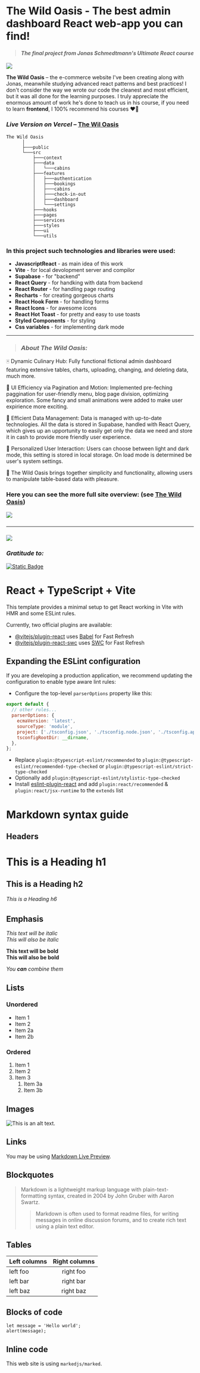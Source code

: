# The Wild Oasis - The best admin dashboard React web-app you can find!

> #### _The final project from Jonas Schmedtmann's Ultimate React course_

<img src="https://github.com/Egormity/the-wild-oasis/blob/master/assets/Preview-main.png?raw=true"/>

**The Wild Oasis** &ndash; the e-commerce website I've been creating along with Jonas, meanwhile studying advanced react patterns and best practices! I don't consider the way we wrote our code the cleanest and most efficient, but it was all done for the learning purposes. I truly appreciate the enormous amount of work he's done to teach us in his course, if you need to learn **frontend**, I 100% recommend his courses ❤️‍🔥

### **_Live Version on Vercel_** &ndash; **[The Wil Oasis](https://egormity-wild-oasis.vercel.app)**

```
The Wild Oasis
      │
      ├───public
      └───src
          ├───context
          ├───data
          │   └───cabins
          ├───features
          │   ├───authentication
          │   ├───bookings
          │   ├───cabins
          │   ├───check-in-out
          │   ├───dashboard
          │   └───settings
          ├───hooks
          ├───pages
          ├───services
          ├───styles
          ├───ui
          └───utils
```

### In this project such technologies and libraries were used:

<!-- - <img alt="Static Badge" src="https://img.shields.io/badge/ReactJavascript-as_main_idea_of_this_work-blue">
- <img alt="Static Badge" src="https://img.shields.io/badge/Vite-for_local_devolopment_server_and_compilor-blue">
- <img alt="Static Badge" src="https://img.shields.io/badge/React_Query-for_recieving_and_manipulating_with_data_from_backend-blue">
- <img alt="Static Badge" src="https://img.shields.io/badge/React_Router-for_handling_page_routing-blue">
- <img alt="Static Badge" src="https://img.shields.io/badge/React_Hook_Form-for_handling_form-blue">
- <img alt="Static Badge" src="https://img.shields.io/badge/React_Icons-for_awesome_icons-blue">
- <img alt="Static Badge" src="https://img.shields.io/badge/React_Hot_Toast-for_pretty_and_easy_to_use_toasts-blue">
- <img alt="Static Badge" src="https://img.shields.io/badge/Tailwind-for_styling-blue">
- <img alt="Static Badge" src="https://img.shields.io/badge/Local_Storage-for_storing_fake_cart_and_user_registration-blue"> -->

- **JavascriptReact** - as main idea of this work
- **Vite** - for local devolopment server and compilor
- **Supabase** - for "backend"
- **React Query** - for handking with data from backend
- **React Router** - for handling page routing
- **Recharts** - for creating gorgeous charts
- **React Hook Form** - for handling forms
- **React Icons** - for awesome icons
- **React Hot Toast** - for pretty and easy to use toasts
- **Styled Components** - for styling
- **Css variables** - for implementing dark mode

---

> ### _About The Wild Oasis:_

🀄 Dynamic Culinary Hub: Fully functional fictional admin dashboard featuring extensive tables, charts, uploading, changing, and deleting data, much more.

🎇 UI Efficiency via Pagination and Motion: Implemented pre-feching paggination for user-friendly menu, blog page division, optimizing exploration. Some fancy and small animations were added to make user expirience more exciting.

📑 Efficient Data Management: Data is managed with up-to-date technologies. All the data is stored in Supabase, handled with React Query, which gives up an upportunity to easily get only the data we need and store it in cash to provide more friendly user experience.

👶 Personalized User Interaction: Users can choose between light and dark mode, this setting is stored in local storage. On load mode is determined be user's system settings.

🤌 The Wild Oasis brings together simplicity and functionality, allowing users to manipulate table-based data with pleasure.

### Here you can see the more full site overview: (see [The Wild Oasis](https://egormity-wild-oasis.vercel.app))

<img src="https://github.com/Egormity/the-wild-oasis/blob/master/assets/Preview-1.jpg?raw=true"/>

###

---

###

<img src="https://github.com/Egormity/the-wild-oasis/blob/master/assets/Preview-2.jpg?raw=true"/>

### _Gratitude to:_

<a target="_blanc" href="https://github.com/jonasschmedtmann">
  <img alt="Static Badge" src="https://img.shields.io/badge/Jonas_Schmedtmann-git-8A2BE2">
</a>

###

###

###

# React + TypeScript + Vite

This template provides a minimal setup to get React working in Vite with HMR and some ESLint rules.

Currently, two official plugins are available:

- [@vitejs/plugin-react](https://github.com/vitejs/vite-plugin-react/blob/main/packages/plugin-react/README.md) uses [Babel](https://babeljs.io/) for Fast Refresh
- [@vitejs/plugin-react-swc](https://github.com/vitejs/vite-plugin-react-swc) uses [SWC](https://swc.rs/) for Fast Refresh

## Expanding the ESLint configuration

If you are developing a production application, we recommend updating the configuration to enable type aware lint rules:

- Configure the top-level `parserOptions` property like this:

```js
export default {
  // other rules...
  parserOptions: {
    ecmaVersion: 'latest',
    sourceType: 'module',
    project: ['./tsconfig.json', './tsconfig.node.json', './tsconfig.app.json'],
    tsconfigRootDir: __dirname,
  },
};
```

- Replace `plugin:@typescript-eslint/recommended` to `plugin:@typescript-eslint/recommended-type-checked` or `plugin:@typescript-eslint/strict-type-checked`
- Optionally add `plugin:@typescript-eslint/stylistic-type-checked`
- Install [eslint-plugin-react](https://github.com/jsx-eslint/eslint-plugin-react) and add `plugin:react/recommended` & `plugin:react/jsx-runtime` to the `extends` list

###

# Markdown syntax guide

## Headers

# This is a Heading h1

## This is a Heading h2

###### This is a Heading h6

## Emphasis

_This text will be italic_  
_This will also be italic_

**This text will be bold**  
**This will also be bold**

_You **can** combine them_

## Lists

### Unordered

- Item 1
- Item 2
- Item 2a
- Item 2b

### Ordered

1. Item 1
2. Item 2
3. Item 3
   1. Item 3a
   2. Item 3b

## Images

![This is an alt text.](/image/sample.webp 'This is a sample image.')

## Links

You may be using [Markdown Live Preview](https://markdownlivepreview.com/).

## Blockquotes

> Markdown is a lightweight markup language with plain-text-formatting syntax, created in 2004 by John Gruber with Aaron Swartz.
>
> > Markdown is often used to format readme files, for writing messages in online discussion forums, and to create rich text using a plain text editor.

## Tables

| Left columns | Right columns |
| ------------ | :-----------: |
| left foo     |   right foo   |
| left bar     |   right bar   |
| left baz     |   right baz   |

## Blocks of code

```
let message = 'Hello world';
alert(message);
```

## Inline code

This web site is using `markedjs/marked`.
